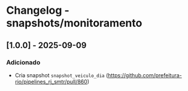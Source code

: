 # Changelog - snapshots/monitoramento

## [1.0.0] - 2025-09-09

### Adicionado

- Cria snapshot `snapshot_veiculo_dia` (https://github.com/prefeitura-rio/pipelines_rj_smtr/pull/860)